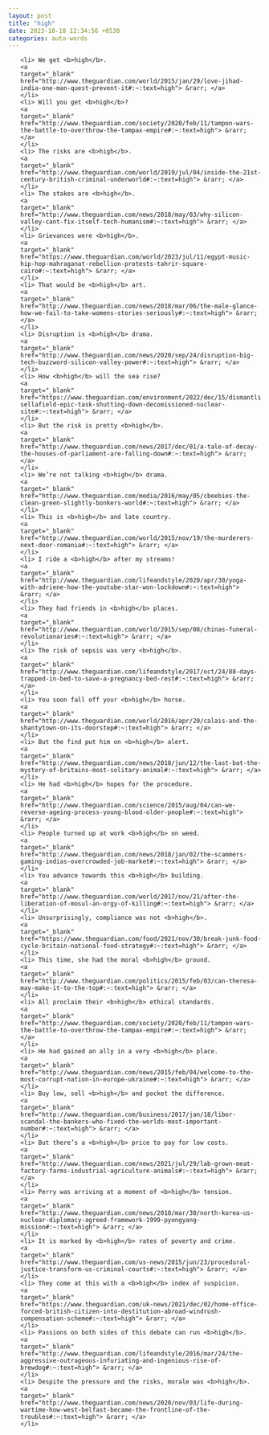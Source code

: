 ```yaml
---
layout: post
title: "high"
date: 2023-10-10 12:34:56 +0530
categories: auto-words
---
```

<ol>

    <li> We get <b>high</b>.
    <a 
    target="_blank" 
    href="http://www.theguardian.com/world/2015/jan/29/love-jihad-india-one-man-quest-prevent-it#:~:text=high"> &rarr; </a>
    </li>
    <li> Will you get <b>high</b>?
    <a 
    target="_blank" 
    href="http://www.theguardian.com/society/2020/feb/11/tampon-wars-the-battle-to-overthrow-the-tampax-empire#:~:text=high"> &rarr; </a>
    </li>
    <li> The risks are <b>high</b>.
    <a 
    target="_blank" 
    href="http://www.theguardian.com/world/2019/jul/04/inside-the-21st-century-british-criminal-underworld#:~:text=high"> &rarr; </a>
    </li>
    <li> The stakes are <b>high</b>.
    <a 
    target="_blank" 
    href="http://www.theguardian.com/news/2018/may/03/why-silicon-valley-cant-fix-itself-tech-humanism#:~:text=high"> &rarr; </a>
    </li>
    <li> Grievances were <b>high</b>.
    <a 
    target="_blank" 
    href="https://www.theguardian.com/world/2023/jul/11/egypt-music-hip-hop-mahraganat-rebellion-protests-tahrir-square-cairo#:~:text=high"> &rarr; </a>
    </li>
    <li> That would be <b>high</b> art.
    <a 
    target="_blank" 
    href="http://www.theguardian.com/news/2018/mar/06/the-male-glance-how-we-fail-to-take-womens-stories-seriously#:~:text=high"> &rarr; </a>
    </li>
    <li> Disruption is <b>high</b> drama.
    <a 
    target="_blank" 
    href="http://www.theguardian.com/news/2020/sep/24/disruption-big-tech-buzzword-silicon-valley-power#:~:text=high"> &rarr; </a>
    </li>
    <li> How <b>high</b> will the sea rise?
    <a 
    target="_blank" 
    href="https://www.theguardian.com/environment/2022/dec/15/dismantling-sellafield-epic-task-shutting-down-decomissioned-nuclear-site#:~:text=high"> &rarr; </a>
    </li>
    <li> But the risk is pretty <b>high</b>.
    <a 
    target="_blank" 
    href="http://www.theguardian.com/news/2017/dec/01/a-tale-of-decay-the-houses-of-parliament-are-falling-down#:~:text=high"> &rarr; </a>
    </li>
    <li> We’re not talking <b>high</b> drama.
    <a 
    target="_blank" 
    href="http://www.theguardian.com/media/2016/may/05/cbeebies-the-clean-green-slightly-bonkers-world#:~:text=high"> &rarr; </a>
    </li>
    <li> This is <b>high</b> and late country.
    <a 
    target="_blank" 
    href="http://www.theguardian.com/world/2015/nov/19/the-murderers-next-door-romania#:~:text=high"> &rarr; </a>
    </li>
    <li> I ride a <b>high</b> after my streams!
    <a 
    target="_blank" 
    href="http://www.theguardian.com/lifeandstyle/2020/apr/30/yoga-with-adriene-how-the-youtube-star-won-lockdown#:~:text=high"> &rarr; </a>
    </li>
    <li> They had friends in <b>high</b> places.
    <a 
    target="_blank" 
    href="http://www.theguardian.com/world/2015/sep/08/chinas-funeral-revolutionaries#:~:text=high"> &rarr; </a>
    </li>
    <li> The risk of sepsis was very <b>high</b>.
    <a 
    target="_blank" 
    href="http://www.theguardian.com/lifeandstyle/2017/oct/24/88-days-trapped-in-bed-to-save-a-pregnancy-bed-rest#:~:text=high"> &rarr; </a>
    </li>
    <li> You soon fall off your <b>high</b> horse.
    <a 
    target="_blank" 
    href="http://www.theguardian.com/world/2016/apr/20/calais-and-the-shantytown-on-its-doorstep#:~:text=high"> &rarr; </a>
    </li>
    <li> But the find put him on <b>high</b> alert.
    <a 
    target="_blank" 
    href="http://www.theguardian.com/news/2018/jun/12/the-last-bat-the-mystery-of-britains-most-solitary-animal#:~:text=high"> &rarr; </a>
    </li>
    <li> He had <b>high</b> hopes for the procedure.
    <a 
    target="_blank" 
    href="http://www.theguardian.com/science/2015/aug/04/can-we-reverse-ageing-process-young-blood-older-people#:~:text=high"> &rarr; </a>
    </li>
    <li> People turned up at work <b>high</b> on weed.
    <a 
    target="_blank" 
    href="http://www.theguardian.com/news/2018/jan/02/the-scammers-gaming-indias-overcrowded-job-market#:~:text=high"> &rarr; </a>
    </li>
    <li> You advance towards this <b>high</b> building.
    <a 
    target="_blank" 
    href="http://www.theguardian.com/world/2017/nov/21/after-the-liberation-of-mosul-an-orgy-of-killing#:~:text=high"> &rarr; </a>
    </li>
    <li> Unsurprisingly, compliance was not <b>high</b>.
    <a 
    target="_blank" 
    href="https://www.theguardian.com/food/2021/nov/30/break-junk-food-cycle-britain-national-food-strategy#:~:text=high"> &rarr; </a>
    </li>
    <li> This time, she had the moral <b>high</b> ground.
    <a 
    target="_blank" 
    href="http://www.theguardian.com/politics/2015/feb/03/can-theresa-may-make-it-to-the-top#:~:text=high"> &rarr; </a>
    </li>
    <li> All proclaim their <b>high</b> ethical standards.
    <a 
    target="_blank" 
    href="http://www.theguardian.com/society/2020/feb/11/tampon-wars-the-battle-to-overthrow-the-tampax-empire#:~:text=high"> &rarr; </a>
    </li>
    <li> He had gained an ally in a very <b>high</b> place.
    <a 
    target="_blank" 
    href="http://www.theguardian.com/news/2015/feb/04/welcome-to-the-most-corrupt-nation-in-europe-ukraine#:~:text=high"> &rarr; </a>
    </li>
    <li> Buy low, sell <b>high</b> and pocket the difference.
    <a 
    target="_blank" 
    href="http://www.theguardian.com/business/2017/jan/18/libor-scandal-the-bankers-who-fixed-the-worlds-most-important-number#:~:text=high"> &rarr; </a>
    </li>
    <li> But there’s a <b>high</b> price to pay for low costs.
    <a 
    target="_blank" 
    href="http://www.theguardian.com/news/2021/jul/29/lab-grown-meat-factory-farms-industrial-agriculture-animals#:~:text=high"> &rarr; </a>
    </li>
    <li> Perry was arriving at a moment of <b>high</b> tension.
    <a 
    target="_blank" 
    href="http://www.theguardian.com/news/2018/mar/30/north-korea-us-nuclear-diplomacy-agreed-framework-1999-pyongyang-mission#:~:text=high"> &rarr; </a>
    </li>
    <li> It is marked by <b>high</b> rates of poverty and crime.
    <a 
    target="_blank" 
    href="http://www.theguardian.com/us-news/2015/jun/23/procedural-justice-transform-us-criminal-courts#:~:text=high"> &rarr; </a>
    </li>
    <li> They come at this with a <b>high</b> index of suspicion.
    <a 
    target="_blank" 
    href="https://www.theguardian.com/uk-news/2021/dec/02/home-office-forced-british-citizen-into-destitution-abroad-windrush-compensation-scheme#:~:text=high"> &rarr; </a>
    </li>
    <li> Passions on both sides of this debate can run <b>high</b>.
    <a 
    target="_blank" 
    href="http://www.theguardian.com/lifeandstyle/2016/mar/24/the-aggressive-outrageous-infuriating-and-ingenious-rise-of-brewdog#:~:text=high"> &rarr; </a>
    </li>
    <li> Despite the pressure and the risks, morale was <b>high</b>.
    <a 
    target="_blank" 
    href="http://www.theguardian.com/news/2020/nov/03/life-during-wartime-how-west-belfast-became-the-frontline-of-the-troubles#:~:text=high"> &rarr; </a>
    </li>